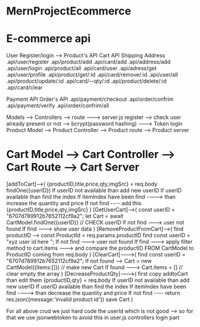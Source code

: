 # MernProjectEcommerce

# E-commerce api        
User Register/login -->    Product's API                    Cart API                    Shipping Address     
.api/user/register       .api/product/add                 .api/card/add                .api/address/add
.api/user/login          .api/product/all                 .api/card/user               .api/adress/get
.api/user/profile        .api/product/get/:id             .api/card/remove/:id
.api/user/all            .api/product/update/:id          .api/card/--qty/:id
                         .api/product/delete/:id          .api/card/clear

Payment API               Order's API 
.api/payment/checkout     .api/order/confrim
.api/payment/verify       .api/order/confrim/all


<!-- nishukumari3109
HMk6T6M0GTl4dfKZ
mongodb+srv://nishukumari3109:HMk6T6M0GTl4dfKZ@cluster0.njhtz.mongodb.net/ -->

Models --> Controllers --> route ---> server.js 
register --> check user already present or not --> bcrypt(password hashing) ---> Token
login
Product Model --> Product Controller --> Product route --> Product server

# Cart Model --> Cart Controller --> Cart Route --> Cart Server
[addToCart]-->(
    {productID,title,price,qty,imgSrc} = req.body
    findOne({userID})
    If userID not available than add new userID
    If userID available than find the index 
    If itemIndex have been find ----> than increase the quantity and price
    If not find ---- add this {productID,title,price,qty,imgSrc}
)
[GetUserCart]-->(
    const userID = "6707d789912b7652112cf9a2";
    let Cart = await CartModel.findOne({userID}) // CHECK userID
    If not find ---> user not found
    If find ---> show user data
)
[RemoveProductFromCart]-->(
    find productID -->  const ProductId = req.params.productID
    find const userID = "xyz user id here ";
    If not find ---> user not found
    If find ---> apply filter method to cart.items ---> and compare the productID FROM CartModel to ProductID 
    coming from req.body
)
[ClearCart]--->(
    find  const userID = "6707d789912b7652112cf9a2";
    If not found -->  Cart = new CartModel({items:[]}) // make new Cart 
    If found ---> Cart.items = [] // clear empty the array
)
[DecreaseProductQty]--->(
    first copy addtoCart than edit them
    {productID,qty} = req.body
    If userID not available than add new userID
    If userID available than find the index 
    If itemIndex have been find ----> than decrease the quantity and price
    If not find ----   return res.json({message:'invalid product id'})
    save Cart
)

For all above crud we just hard code the userId which is not good -->
so for that we use jsonwebtoken to avoid this in user.js controllers login part



